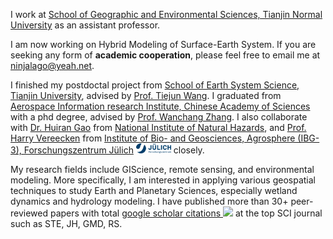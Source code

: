 
I work at [School of Geographic and Environmental Sciences, Tianjin Normal University](https://csyhj.tjnu.edu.cn/) as an assistant professor. 

I am now working on Hybrid Modeling of Surface-Earth System. If you are seeking any form of **academic cooperation**, please feel free to email me at [ninjalago@yeah.net](mailto:ninjalago@yeah.net).

I finished my postdoctal project from [School of Earth System Science, Tianjin University](http://aircas.ac.cn/), advised by [Prof. Tiejun Wang](https://scholar.google.com.hk/citations?hl=zh-CN&user=7dcgS5oAAAAJ).
I graduated from [Aerospace Information research Institute, Chinese Academy of Sciences](http://aircas.ac.cn/) with a phd degree, advised by [Prof. Wanchang Zhang](https://scholar.google.com/citations?user=xTeUFBgAAAAJ). I also collaborate with [Dr. Huiran Gao](https://scholar.google.com/citations?user=88wgC3wAAAAJ/) from [National Institute of Natural Hazards](http://www.ninhm.ac.cn/index.html), and [Prof. Harry Vereecken](https://scholar.google.com/citations?user=BXqipW4AAAAJ) from [Institute of Bio- and Geosciences, Agrosphere (IBG-3), Forschungszentrum Jülich](https://www.fz-juelich.de/de/ibg/ibg-3) <img src='./images/Logo.2ceb35fc.svg' style="width: 4em;"> closely. 

My research fields include GIScience, remote sensing, and environmental modeling. More specifically, I am interested in applying various geospatial techniques to study Earth and Planetary Sciences, especially wetland dynamics and hydrology modeling. I have published more than 30+ peer-reviewed papers with total <a href='https://scholar.google.com/citations?user=rrBhTpMAAAAJ'>google scholar citations <a href='https://scholar.google.com/citations?user=rrBhTpMAAAAJ'><img src="https://img.shields.io/endpoint?logo=Google%20Scholar&url=https%3A%2F%2Fcdn.jsdelivr.net%2Fgh%2FRayeRen%2Frayeren.github.io@google-scholar-stats%2Fgs_data_shieldsio.json&labelColor=f6f6f6&color=9cf&style=flat&label=citations"></a> at the top SCI journal such as STE, JH, GMD, RS. 